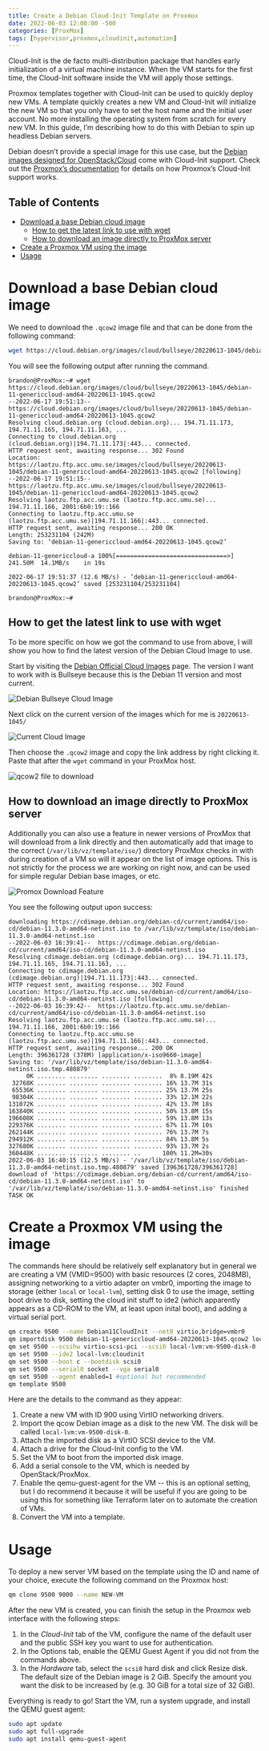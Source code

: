 ```yaml
---
title: Create a Debian Cloud-Init Template on Proxmox
date: 2022-06-03 12:00:00 -500
categories: [ProxMox]
tags: [hypervisor,proxmox,cloudinit,automation]
---
```


Cloud-Init is the de facto multi-distribution package that handles early initialization of a virtual machine instance. When the VM starts for the first time, the Cloud-Init software inside the VM will apply those settings.

Proxmox templates together with Cloud-Init can be used to quickly deploy new VMs. A template quickly creates a new VM and Cloud-Init will initialize the new VM so that you only have to set the host name and the initial user account. No more installing the operating system from scratch for every new VM. In this guide, I’m describing how to do this with Debian to spin up headless Debian servers.

Debian doesn’t provide a special image for this use case, but the [Debian images designed for OpenStack/Cloud](https://cloud.debian.org/images/cloud/) come with Cloud-Init support. Check out the [Proxmox’s documentation](https://pve.proxmox.com/wiki/Cloud-Init_Support) for details on how Proxmox’s Cloud-Init support works.


## Table of Contents
- [Download a base Debian cloud image](#download-a-base-debian-cloud-image)
  - [How to get the latest link to use with wget](#how-to-get-the-latest-link-to-use-with-wget)
  - [How to download an image directly to ProxMox server](#how-to-download-an-image-directly-to-proxmox-server)
- [Create a Proxmox VM using the image](#create-a-proxmox-vm-using-the-image)
- [Usage](#usage)

# Download a base Debian cloud image

We need to download the `.qcow2` image file and that can be done from the following command:

```bash
wget https://cloud.debian.org/images/cloud/bullseye/20220613-1045/debian-11-genericcloud-amd64-20220613-1045.qcow2
```
You will see the following output after running the command.

```
brandon@ProxMox:~# wget https://cloud.debian.org/images/cloud/bullseye/20220613-1045/debian-11-genericcloud-amd64-20220613-1045.qcow2
--2022-06-17 19:51:13--  https://cloud.debian.org/images/cloud/bullseye/20220613-1045/debian-11-genericcloud-amd64-20220613-1045.qcow2
Resolving cloud.debian.org (cloud.debian.org)... 194.71.11.173, 194.71.11.165, 194.71.11.163, ...
Connecting to cloud.debian.org (cloud.debian.org)|194.71.11.173|:443... connected.
HTTP request sent, awaiting response... 302 Found
Location: https://laotzu.ftp.acc.umu.se/images/cloud/bullseye/20220613-1045/debian-11-genericcloud-amd64-20220613-1045.qcow2 [following]
--2022-06-17 19:51:15--  https://laotzu.ftp.acc.umu.se/images/cloud/bullseye/20220613-1045/debian-11-genericcloud-amd64-20220613-1045.qcow2
Resolving laotzu.ftp.acc.umu.se (laotzu.ftp.acc.umu.se)... 194.71.11.166, 2001:6b0:19::166
Connecting to laotzu.ftp.acc.umu.se (laotzu.ftp.acc.umu.se)|194.71.11.166|:443... connected.
HTTP request sent, awaiting response... 200 OK
Length: 253231104 (242M)
Saving to: ‘debian-11-genericcloud-amd64-20220613-1045.qcow2’

debian-11-genericcloud-a 100%[===============================>] 241.50M  14.1MB/s    in 19s     

2022-06-17 19:51:37 (12.6 MB/s) - ‘debian-11-genericcloud-amd64-20220613-1045.qcow2’ saved [253231104/253231104]

brandon@ProxMox:~# 
```

## How to get the latest link to use with wget

To be more specific on how we got the command to use from above, I will show you how to find the latest version of the Debian Cloud Image to use.

Start by visiting the [Debian Official Cloud Images](https://cloud.debian.org/images/cloud/) page. The version I want to work with is Bullseye because this is the Debian 11 version and most current.

![Debian Bullseye Cloud Image](/project-assets/ProxMoxCloudInitImage/bullseye-debian-cloud-image.png)

Next click on the current version of the images which for me is `20220613-1045/`

![Current Cloud Image](/project-assets/ProxMoxCloudInitImage/current-cloud-image.png)

Then choose the `.qcow2` image and copy the link address by right clicking it. Paste that after the `wget` command in your ProxMox host.

![qcow2 file to download](/project-assets/ProxMoxCloudInitImage/qcow2-file-to-download.png)

## How to download an image directly to ProxMox server

Additionally you can also use a feature in newer versions of ProxMox that will download from a link directly and then automatically add that image to the correct (`/var/lib/vz/template/iso/`) directory ProxMox checks in with during creation of a VM so will it appear on the list of image options. This is not strictly for the process we are working on right now, and can be used for simple regular Debian base images, or etc.

![Promox Download Feature](/project-assets/ProxMoxCloudInitImage/proxmox-download-feature.png)

You see the following output upon success:

```
downloading https://cdimage.debian.org/debian-cd/current/amd64/iso-cd/debian-11.3.0-amd64-netinst.iso to /var/lib/vz/template/iso/debian-11.3.0-amd64-netinst.iso
--2022-06-03 16:39:41--  https://cdimage.debian.org/debian-cd/current/amd64/iso-cd/debian-11.3.0-amd64-netinst.iso
Resolving cdimage.debian.org (cdimage.debian.org)... 194.71.11.173, 194.71.11.165, 194.71.11.163, ...
Connecting to cdimage.debian.org (cdimage.debian.org)|194.71.11.173|:443... connected.
HTTP request sent, awaiting response... 302 Found
Location: https://laotzu.ftp.acc.umu.se/debian-cd/current/amd64/iso-cd/debian-11.3.0-amd64-netinst.iso [following]
--2022-06-03 16:39:42--  https://laotzu.ftp.acc.umu.se/debian-cd/current/amd64/iso-cd/debian-11.3.0-amd64-netinst.iso
Resolving laotzu.ftp.acc.umu.se (laotzu.ftp.acc.umu.se)... 194.71.11.166, 2001:6b0:19::166
Connecting to laotzu.ftp.acc.umu.se (laotzu.ftp.acc.umu.se)|194.71.11.166|:443... connected.
HTTP request sent, awaiting response... 200 OK
Length: 396361728 (378M) [application/x-iso9660-image]
Saving to: '/var/lib/vz/template/iso/debian-11.3.0-amd64-netinst.iso.tmp.480879'
     0K ........ ........ ........ ........  8% 8.19M 42s
 32768K ........ ........ ........ ........ 16% 13.7M 31s
 65536K ........ ........ ........ ........ 25% 13.7M 25s
 98304K ........ ........ ........ ........ 33% 12.1M 22s
131072K ........ ........ ........ ........ 42% 13.7M 18s
163840K ........ ........ ........ ........ 50% 13.8M 15s
196608K ........ ........ ........ ........ 59% 13.8M 13s
229376K ........ ........ ........ ........ 67% 11.7M 10s
262144K ........ ........ ........ ........ 76% 13.7M 7s
294912K ........ ........ ........ ........ 84% 13.8M 5s
327680K ........ ........ ........ ........ 93% 13.7M 2s
360448K ........ ........ ........ ..      100% 11.2M=30s
2022-06-03 16:40:15 (12.5 MB/s) - '/var/lib/vz/template/iso/debian-11.3.0-amd64-netinst.iso.tmp.480879' saved [396361728/396361728]
download of 'https://cdimage.debian.org/debian-cd/current/amd64/iso-cd/debian-11.3.0-amd64-netinst.iso' to '/var/lib/vz/template/iso/debian-11.3.0-amd64-netinst.iso' finished
TASK OK
```
# Create a Proxmox VM using the image

The commands here should be relatively self explanatory but in general we are creating a VM (VMID=9500) with basic resources (2 cores, 2048MB), assigning networking to a virtio adapter on vmbr0, importing the image to storage (either `local` or `local-lvm`), setting disk 0 to use the image, setting boot drive to disk, setting the cloud init stuff to ide2 (which apparently appears as a CD-ROM to the VM, at least upon inital boot), and adding a virtual serial port.

```bash
qm create 9500 --name Debian11CloudInit --net0 virtio,bridge=vmbr0
qm importdisk 9500 debian-11-genericcloud-amd64-20220613-1045.qcow2 local-lvm
qm set 9500 --scsihw virtio-scsi-pci --scsi0 local-lvm:vm-9500-disk-0
qm set 9500 --ide2 local-lvm:cloudinit
qm set 9500 --boot c --bootdisk scsi0
qm set 9500 --serial0 socket --vga serial0
qm set 9500 --agent enabled=1 #optional but recommended
qm template 9500
```

Here are the details to the command as they appear:
1. Create a new VM with ID 900 using VirtIO networking drivers.
2. Import the qcow Debian image as a disk to the new VM. The disk will be called `local-lvm:vm-9500-disk-0`.
3. Attach the imported disk as a VirtIO SCSI device to the VM.
4. Attach a drive for the Cloud-Init config to the VM.
5. Set the VM to boot from the imported disk image.
6. Add a serial console to the VM, which is needed by OpenStack/ProxMox.
7. Enable the qemu-guest-agent for the VM -- this is an optional setting, but I do recommend it because it will be useful if you are going to be using this for something like Terraform later on to automate the creation of VMs.
8. Convert the VM into a template.

# Usage

To deploy a new server VM based on the template using the ID and name of your choice, execute the following command on the Proxmox host:

```bash
qm clone 9500 9000 --name NEW-VM
```

After the new VM is created, you can finish the setup in the Proxmox web interface with the following steps:
1. In the *Cloud-Init* tab of the VM, configure the name of the default user and the public SSH key you want to use for authentication.
2. In the Options tab, enable the QEMU Guest Agent if you did not from the commands above.
3. In the *Hardware* tab, select the `scsi0` hard disk and click Resize disk. The default size of the Debian image is 2 GiB. Specify the amount you want the disk to be increased by (e.g. 30 GiB for a total size of 32 GiB).

Everything is ready to go! Start the VM, run a system upgrade, and install the QEMU guest agent:

```bash
sudo apt update
sudo apt full-upgrade
sudo apt install qemu-guest-agent
```